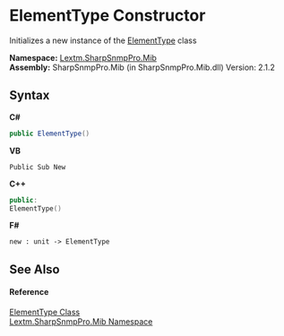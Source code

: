 # ElementType Constructor 
 

Initializes a new instance of the <a href="T_Lextm_SharpSnmpPro_Mib_ElementType">ElementType</a> class

**Namespace:**&nbsp;<a href="N_Lextm_SharpSnmpPro_Mib">Lextm.SharpSnmpPro.Mib</a><br />**Assembly:**&nbsp;SharpSnmpPro.Mib (in SharpSnmpPro.Mib.dll) Version: 2.1.2

## Syntax

**C#**<br />
``` C#
public ElementType()
```

**VB**<br />
``` VB
Public Sub New
```

**C++**<br />
``` C++
public:
ElementType()
```

**F#**<br />
``` F#
new : unit -> ElementType
```


## See Also


#### Reference
<a href="T_Lextm_SharpSnmpPro_Mib_ElementType">ElementType Class</a><br /><a href="N_Lextm_SharpSnmpPro_Mib">Lextm.SharpSnmpPro.Mib Namespace</a><br />